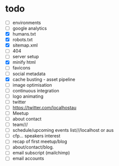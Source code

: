 # todo
- [ ] environments
- [ ] google analytics
- [X] humans.txt
- [X] robots.txt
- [X] sitemap.xml
- [ ] 404
- [ ] server setup
- [X] minify html
- [ ] favicons
- [ ] social metadata
- [X] cache busting - asset pipeline
- [ ] image optimisation
- [ ] continuous integration
- [ ] logo animating
- [ ] twitter
- [ ]   https://twitter.com/localhostau
- [ ]   Meetup
- [ ] about contact
- [ ] team///
- [ ] schedule/upcoming events list///localhost or aus
- [ ] cfp... speakers interest
- [ ] recap of first meetup/blog
- [ ] about/contact/blog.
- [ ] email subscript (mailchimp)
- [ ] email accounts
